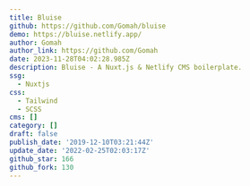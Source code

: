 ```yaml
---
title: Bluise
github: https://github.com/Gomah/bluise
demo: https://bluise.netlify.app/
author: Gomah
author_link: https://github.com/Gomah
date: 2023-11-28T04:02:28.985Z
description: Bluise - A Nuxt.js & Netlify CMS boilerplate.
ssg:
  - Nuxtjs
css:
  - Tailwind
  - SCSS
cms: []
category: []
draft: false
publish_date: '2019-12-10T03:21:44Z'
update_date: '2022-02-25T02:03:17Z'
github_star: 166
github_fork: 130
---
```

